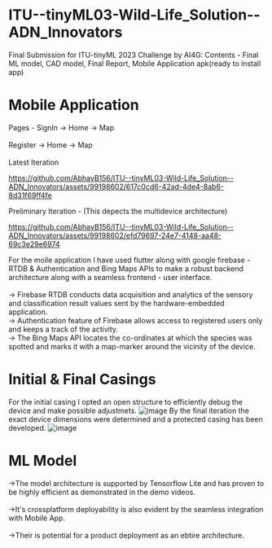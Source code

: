# ITU--tinyML03-Wild-Life_Solution--ADN_Innovators
Final Submission for ITU-tinyML 2023 Challenge by AI4G: Contents - Final ML model, CAD model, Final Report, Mobile Application apk(ready to install app)
# Mobile Application
Pages - 
SignIn -> Home -> Map <br />  
Register -> Home -> Map <br />  
Latest Iteration

https://github.com/AbhayB156/ITU--tinyML03-Wild-Life_Solution--ADN_Innovators/assets/99198602/617c0cd6-42ad-4de4-8ab6-8d31f69ff4fe

Preliminary Iteration - (This depects the multidevice architecture)

https://github.com/AbhayB156/ITU--tinyML03-Wild-Life_Solution--ADN_Innovators/assets/99198602/efd79697-24e7-4148-aa48-69c3e29e6974



For the moile application I have used flutter along with google firebase - RTDB & Authentication and Bing Maps APIs to make a robust backend architecture along with a seamless frontend - user interface.<br />  
-> Firebase RTDB conducts data acquisition and analytics of the sensory and classification result values sent by the hardware-embedded application.<br />
-> Authentication feature of Firebase allows access to registered users only and keeps a track of the activity.<br />
-> The Bing Maps API locates the co-ordinates at which the species was spotted and marks it with a map-marker around the vicinity of the device.

# Initial & Final Casings
For the initial casing I opted an open structure to efficiently debug the device and make possible adjustmets.
![image](https://github.com/AbhayB156/ITU--tinyML03-Wild-Life_Solution--ADN_Innovators/assets/99198602/3533beb7-e7e5-4ba3-8ba4-fbf09e87daec)
By the final iteration the exact device dimensions were determined and a protected casing has been developed.
![image](https://github.com/AbhayB156/ITU--tinyML03-Wild-Life_Solution--ADN_Innovators/assets/99198602/9bf946fd-e98b-49c8-871f-81857d98f3a9)

# ML Model
->The model architecture is supported by Tensorflow Lite and has proven to be highly efficient as demonstrated in the demo videos.<br />  
->It's crossplatform deployability is also evident by the seamless integration with Mobile App.<br />  
->Their is potential for a product deployment as an ebtire architecture.

